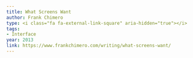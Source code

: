 ```yaml
---
title: What Screens Want
author: Frank Chimero
type: <i class="fa fa-external-link-square" aria-hidden="true"></i>
tags:
- Interface
year: 2013
link: https://www.frankchimero.com/writing/what-screens-want/
---
```

